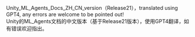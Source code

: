 Unity_ML_Agents_Docs_ZH_CN_version（Release21），translated using GPT4, any errors are welcome to be pointed out!  
Unity的ML_Agents文档的中文版本（基于Release21版本），使用GPT4翻译，如有错误欢迎指出。